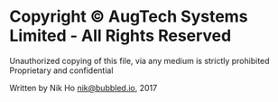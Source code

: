 # Copyright &copy; AugTech Systems Limited - All Rights Reserved

Unauthorized copying of this file, via any medium is strictly prohibited Proprietary and confidential

Written by Nik Ho <nik@bubbled.io>, 2017
